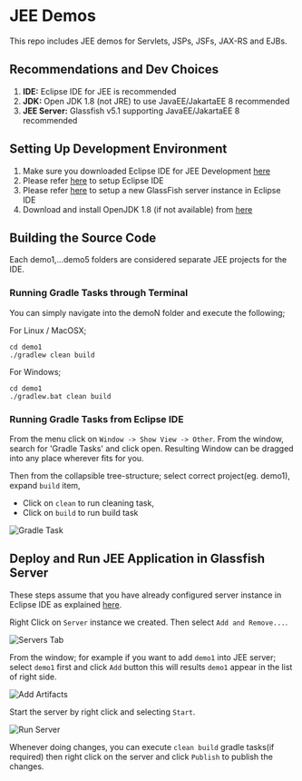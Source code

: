 # JEE Demos
This repo includes JEE demos for Servlets, JSPs, JSFs, JAX-RS and EJBs.

## Recommendations and Dev Choices
1. **IDE:** Eclipse IDE for JEE is recommended
2. **JDK:** Open JDK 1.8 (not JRE) to use JavaEE/JakartaEE 8 recommended
3. **JEE Server:** Glassfish v5.1 supporting JavaEE/JakartaEE 8 recommended

## Setting Up Development Environment

1. Make sure you downloaded Eclipse IDE for JEE Development [here](https://www.eclipse.org/downloads/packages/release/2021-06/r/eclipse-ide-enterprise-java-and-web-developers)
2. Please refer [here](https://github.com/rasika/jee-demo/blob/master/docs/SettingUpEclipseIDEViews.md) to setup Eclipse IDE
3. Please refer [here](https://github.com/rasika/jee-demo/blob/master/docs/SettingUpGlassFish.md) to setup a new GlassFish server instance in Eclipse IDE
4. Download and install OpenJDK 1.8 (if not available) from [here](https://openjdk.java.net/install/)

## Building the Source Code
Each demo1,...demo5 folders are considered separate JEE projects for the IDE. 
### Running Gradle Tasks through Terminal
You can simply navigate into the demoN folder and execute the following;

For Linux / MacOSX;

```
cd demo1
./gradlew clean build
```

For Windows;

```
cd demo1
./gradlew.bat clean build
```

### Running Gradle Tasks from Eclipse IDE
From the menu click on `Window -> Show View -> Other`. From the window, search for 'Gradle Tasks' and click open.
Resulting Window can be dragged into any place wherever fits for you.

Then from the collapsible tree-structure; select correct project(eg. demo1), expand `build` item, 
- Click on `clean` to run cleaning task, 
- Click on `build` to run build task

![Gradle Task](https://github.com/rasika/jee-demo/raw/master/docs/images/gradle-task.png)

## Deploy and Run JEE Application in Glassfish Server
These steps assume that you have already configured server instance in Eclipse IDE as explained [here](https://github.com/rasika/jee-demo/blob/master/docs/SettingUpGlassFish.md).

Right Click on `Server` instance we created. Then select `Add and Remove...`. 

![Servers Tab](https://github.com/rasika/jee-demo/raw/master/docs/images/servers-tab.png)

From the window; for example if you want to add `demo1` into JEE server; select `demo1` first and click `Add` button this will results `demo1` appear in the list of right side.

![Add Artifacts](https://github.com/rasika/jee-demo/raw/master/docs/images/add-artifacts.png)

Start the server by right click and selecting `Start`.

![Run Server](https://github.com/rasika/jee-demo/raw/master/docs/images/run-server.png)

Whenever doing changes, you can execute `clean build` gradle tasks(if required) then right click on the server and click `Publish` to publish the changes.